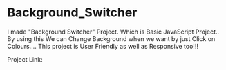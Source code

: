 # Background_Switcher

I made "Background Switcher" Project. Which is Basic JavaScript Project..
By using this We can Change Background when we want by just Click on Colours....
This project is User Friendly as well as Responsive too!!!

Project Link:
